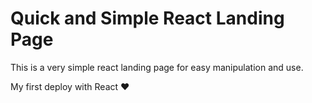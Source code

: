 # Quick and Simple React Landing Page

This is a very simple react landing page for easy manipulation and use. <br />

My first deploy with React ❤